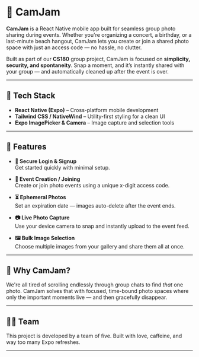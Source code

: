 # 📸 CamJam

**CamJam** is a React Native mobile app built for seamless group photo sharing during events. Whether you're organizing a concert, a birthday, or a last-minute beach hangout, CamJam lets you create or join a shared photo space with just an access code — no hassle, no clutter.

Built as part of our **CS180** group project, CamJam is focused on **simplicity, security, and spontaneity**. Snap a moment, and it’s instantly shared with your group — and automatically cleaned up after the event is over.

---

## 🔧 Tech Stack

- **React Native (Expo)** – Cross-platform mobile development
- **Tailwind CSS / NativeWind** – Utility-first styling for a clean UI
- **Expo ImagePicker & Camera** – Image capture and selection tools

---

## 🚀 Features

- **🔐 Secure Login & Signup**  
  Get started quickly with minimal setup.

- **📨 Event Creation / Joining**  
  Create or join photo events using a unique x-digit access code.

- **⏳ Ephemeral Photos**  
  Set an expiration date — images auto-delete after the event ends.

- **📷 Live Photo Capture**  
  Use your device camera to snap and instantly upload to the event feed.

- **🖼️ Bulk Image Selection**  
  Choose multiple images from your gallery and share them all at once.

---

## 🎯 Why CamJam?

We're all tired of scrolling endlessly through group chats to find *that* one photo. CamJam solves that with focused, time-bound photo spaces where only the important moments live — and then gracefully disappear.

---

## 🧑‍💻 Team

This project is developed by a team of five. Built with love, caffeine, and way too many Expo refreshes.

---
